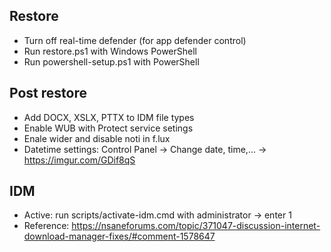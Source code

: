 ## Restore
- Turn off real-time defender (for app defender control)
- Run restore.ps1 with Windows PowerShell
- Run powershell-setup.ps1 with PowerShell

## Post restore
- Add DOCX, XSLX, PTTX to IDM file types
- Enable WUB with Protect service setings
- Enale wider and disable noti in f.lux
- Datetime settings: Control Panel -> Change date, time,... -> https://imgur.com/GDif8qS

## IDM
- Active: run scripts/activate-idm.cmd with administrator -> enter 1
- Reference: https://nsaneforums.com/topic/371047-discussion-internet-download-manager-fixes/#comment-1578647

